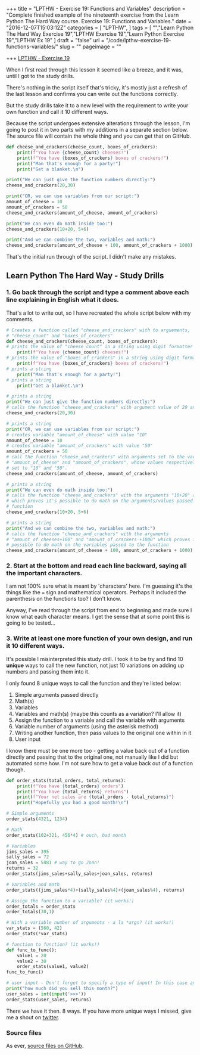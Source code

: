 +++
title = "LPTHW - Exercise 19: Functions and Variables"
description = "Complete finished example of the nineteenth exercise from the Learn Python The Hard Way course. Exercise 19: Functions and Variables."
date = "2016-12-07T15:03:12Z"
categories = [
  "LPTHW",
]
tags = [
  "","Learn Python The Hard Way Exercise 19","LPTHW Exercise 19","Learn Python Exercise 19","LPTHW Ex 19"
]
draft = "false"
url = "/code/lpthw-exercise-19-functions-variables/"
slug = ""
pageimage = ""

+++
[LPTHW - Exercise 19](http://learnpythonthehardway.org/book/ex19.html)

When I first read through this lesson it seemed like a breeze, and it was, until I got to the study drills.

There's nothing in the script itself that's tricky, it's mostly just a refresh of the last lesson and confirms you can write out the functions correctly. 

But the study drills take it to a new level with the requirement to write your own function and call it 10 different ways.

Because the script undergoes extensive alterations through the lesson, I'm going to post it in two parts with my additions in a separate section below. The source file will contain the whole thing and you can get that on GitHub.

```python
def cheese_and_crackers(cheese_count, boxes_of_crackers):
    print(f"You have {cheese_count} cheeses!")
    print(f"You have {boxes_of_crackers} boxes of crackers!")
    print("Man that's enough for a party!")
    print("Get a blanket.\n")

print("We can just give the function numbers directly:")
cheese_and_crackers(20,30)

print("OR, we can use variables from our script:")
amount_of_cheese = 10
amount_of_crackers = 50
cheese_and_crackers(amount_of_cheese, amount_of_crackers)

print("We can even do math inside too:")
cheese_and_crackers(10+20, 5+6)

print("And we can combine the two, variables and math:")
cheese_and_crackers(amount_of_cheese + 100, amount_of_crackers + 1000)
```

That's the initial run through of the script. I didn't make any mistakes.

## Learn Python The Hard Way - Study Drills

### 1. Go back through the script and type a comment above each line explaining in English what it does.

That's a lot to write out, so I have recreated the whole script below with my comments. 

```python
# Creates a function called "cheese_and_crackers" with to arguements,
# "cheese_count" and "boxes_of_crackers"
def cheese_and_crackers(cheese_count, boxes_of_crackers):
# prints the value of "cheese_count" in a string using digit formatter
    print(f"You have {cheese_count} cheeses!")
# prints the value of "boxes_of_crackers" in a string using digit formatter
    print(f"You have {boxes_of_crackers} boxes of crackers!")
# prints a string
    print("Man that's enough for a party!")
# prints a string
    print("Get a blanket.\n")

# prints a string
print("We can just give the function numbers directly:")
# calls the function "cheese_and_crackers" with argument value of 20 and 30
cheese_and_crackers(20,30)

# prints a string
print("OR, we can use variables from our script:")
# creates variable "amount_of_cheese" with value "10"
amount_of_cheese = 10
# creates variable "amount_of_crackers" with value "50"
amount_of_crackers = 50
# call the function "cheese_and_crackers" with arguments set to the variables
# "amount_of_cheese" and "amount_of_crackers", whose values respectively are 
# set to "10" and "50".
cheese_and_crackers(amount_of_cheese, amount_of_crackers)

# prints a string
print("We can even do math inside too:")
# calls the function "cheese_and_crackers" with the arguments "10+20" and "5+6"
# which proves it's possible to do math on the arguments/values passed to the 
# function
cheese_and_crackers(10+20, 5+6)

# prints a string
print("And we can combine the two, variables and math:")
# calls the function "cheese_and_crackers" with the arguments 
# "amount_of_cheeses+100" and "amount_of_crackers +1000" which proves it's 
# possible to do math on the variables passed to the function
cheese_and_crackers(amount_of_cheese + 100, amount_of_crackers + 1000)
```

### 2. Start at the bottom and read each line backward, saying all the important characters.

I am not 100% sure what is meant by 'characters' here. I'm guessing it's the things like the `=` sign and mathematical operators. Perhaps it included the parenthesis on the functions too? I don't know.

Anyway, I've read through the script from end to beginning and made sure I know what each character means. I get the sense that at some point this is going to be tested...

### 3. Write at least one more function of your own design, and run it 10 different ways.

It's possible I misinterpreted this study drill. I took it to be try and find 10 **unique** ways to call the new function, not just 10 variations on adding up numbers and passing them into it.

I only found 8 unique ways to call the function and they're listed below:

1. Simple arguments passed directly
2. Math(s)
3. Variables
4. Variables and math(s) (maybe this counts as a variation? I'll allow it)
5. Assign the function to a variable and call the variable with arguments
6. Variable number of arguments (using the asterisk method)
7. Writing another function, then pass values to the original one within in it
8. User input

I know there must be one more too - getting a value back out of a function directly and passing that to the original one, not manually like I did but automated some how. I'm not sure how to get a value back out of a function though. 

```python
def order_stats(total_orders, total_returns):
    print(f"You have {total_orders} orders")
    print(f"You have {total_returns} returns")
    print(f"Your net sales are {total_orders - total_returns}")
    print("Hopefully you had a good month!\n")

# Simple arguments
order_stats(4321, 1234)

# Math
order_stats(102+321, 456*4) # ouch, bad month

# Variables
jims_sales = 395
sally_sales = 72
joan_sales = 5481 # way to go Joan!
returns = 32
order_stats(jims_sales+sally_sales+joan_sales, returns)

# Variables and math
order_stats((jims_sales*4)+(sally_sales%4)+(joan_sales%4), returns)

# Assign the function to a variable? (it works!)
order_totals = order_stats
order_totals(30,1)

# With a variable number of arguments - a la *args? (it works!)
var_stats = (560, 42)
order_stats(*var_stats)

# function to function? (it works!)
def func_to_func():
    value1 = 20
    value2 = 30
    order_stats(value1, value2)
func_to_func()

# user input - Don't forget to specify a type of input! In this case an integer
print("how much did you sell this month?")
user_sales = int(input('>>>'))
order_stats(user_sales, returns)
```

There we have it then. 8 ways. If you have more unique ways I missed, give me a shout on [twitter](https://twitter.com/josharcher).

### Source files

As ever, [source files on GitHub](https://github.com/PuffinBlue/LPTHW).

